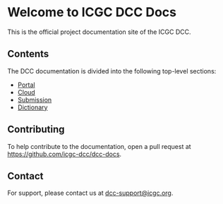 # Welcome to ICGC DCC Docs

This is the official project documentation site of the ICGC DCC.

## Contents

The DCC documentation is divided into the following top-level sections:

* [Portal](portal/about.md)
* [Cloud](cloud/about.md)
* [Submission](submission/about.md)
* [Dictionary](dictionary/about.md)

## Contributing

To help contribute to the documentation, open a pull request at <a href="https://github.com/icgc-dcc/dcc-docs"><i class="fa fa-github"></i> https://github.com/icgc-dcc/dcc-docs</a>.

## Contact

For support, please contact us at [dcc-support@icgc.org](mailto:dcc-support@icgc.org).
